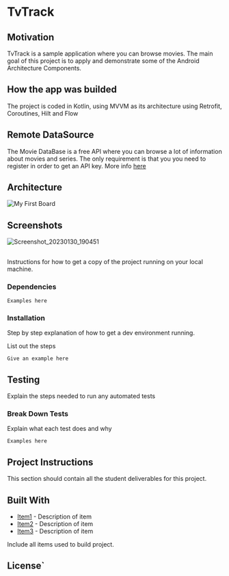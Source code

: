 # TvTrack


## Motivation
TvTrack is a sample application where you can browse movies. The main goal of this project is to apply and 
demonstrate some of the Android Architecture Components.

## How the app was builded
The project is coded in Kotlin, using MVVM as its architecture using
Retrofit, Coroutines, Hilt and Flow

## Remote DataSource
The Movie DataBase is a free API where you can browse a lot of information about movies and series.
The only requirement is that you you need to register in order to get an API key. More info [here](https://www.themoviedb.org/documentation/api)

## Architecture

![My First Board](https://user-images.githubusercontent.com/4106155/215655956-ea1ec4ba-767e-4ec6-b966-f6aa08d22bba.jpg)

## Screenshots
![Screenshot_20230130_190451](https://user-images.githubusercontent.com/4106155/215656043-8e0f5ff7-8bb3-41e6-8828-575a4e5caa04.png)



##

Instructions for how to get a copy of the project running on your local machine.

### Dependencies

```
Examples here
```

### Installation

Step by step explanation of how to get a dev environment running.

List out the steps

```
Give an example here
```

## Testing

Explain the steps needed to run any automated tests

### Break Down Tests

Explain what each test does and why

```
Examples here
```
## Project Instructions

This section should contain all the student deliverables for this project.

## Built With

* [Item1](www.item1.com) - Description of item
* [Item2](www.item2.com) - Description of item
* [Item3](www.item3.com) - Description of item

Include all items used to build project.

## License`
